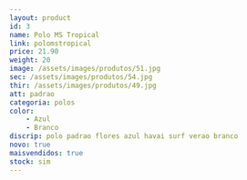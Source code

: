 ```yaml
---
layout: product
id: 3
name: Polo MS Tropical
link: polomstropical
price: 21.90
weight: 20
image: /assets/images/produtos/51.jpg
sec: /assets/images/produtos/54.jpg
thir: /assets/images/produtos/49.jpg
att: padrao
categoria: polos
color:
    - Azul
    - Branco
discrip: polo padrao flores azul havai surf verao branco
novo: true
maisvendidos: true
stock: sim
---
```

